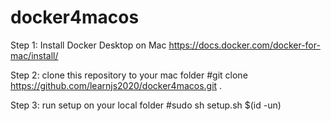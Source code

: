 # docker4macos

Step 1: Install Docker Desktop on Mac
https://docs.docker.com/docker-for-mac/install/

Step 2: clone this repository to your mac folder
#git clone https://github.com/learnjs2020/docker4macos.git .

Step 3: run setup on your local folder
#sudo sh setup.sh $(id -un)
